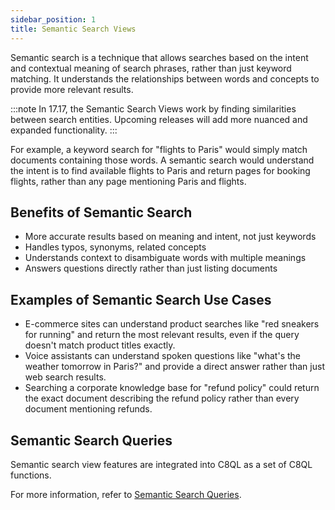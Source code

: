 ```yaml
---
sidebar_position: 1
title: Semantic Search Views
---
```


Semantic search is a technique that allows searches based on the intent and contextual meaning of search phrases, rather than just keyword matching. It understands the relationships between words and concepts to provide more relevant results.

:::note
In 17.17, the Semantic Search Views work by finding similarities between search entities. Upcoming releases will add more nuanced and expanded functionality.
:::

For example, a keyword search for "flights to Paris" would simply match documents containing those words. A semantic search would understand the intent is to find available flights to Paris and return pages for booking flights, rather than any page mentioning Paris and flights.

## Benefits of Semantic Search

- More accurate results based on meaning and intent, not just keywords
- Handles typos, synonyms, related concepts
- Understands context to disambiguate words with multiple meanings
- Answers questions directly rather than just listing documents

## Examples of Semantic Search Use Cases

- E-commerce sites can understand product searches like "red sneakers for running" and return the most relevant results, even if the query doesn't match product titles exactly.
- Voice assistants can understand spoken questions like "what's the weather tomorrow in Paris?" and provide a direct answer rather than just web search results.
- Searching a corporate knowledge base for "refund policy" could return the exact document describing the refund policy rather than every document mentioning refunds.

## Semantic Search Queries

Semantic search view features are integrated into C8QL as a set of C8QL functions.

For more information, refer to [Semantic Search Queries](./queries/).
